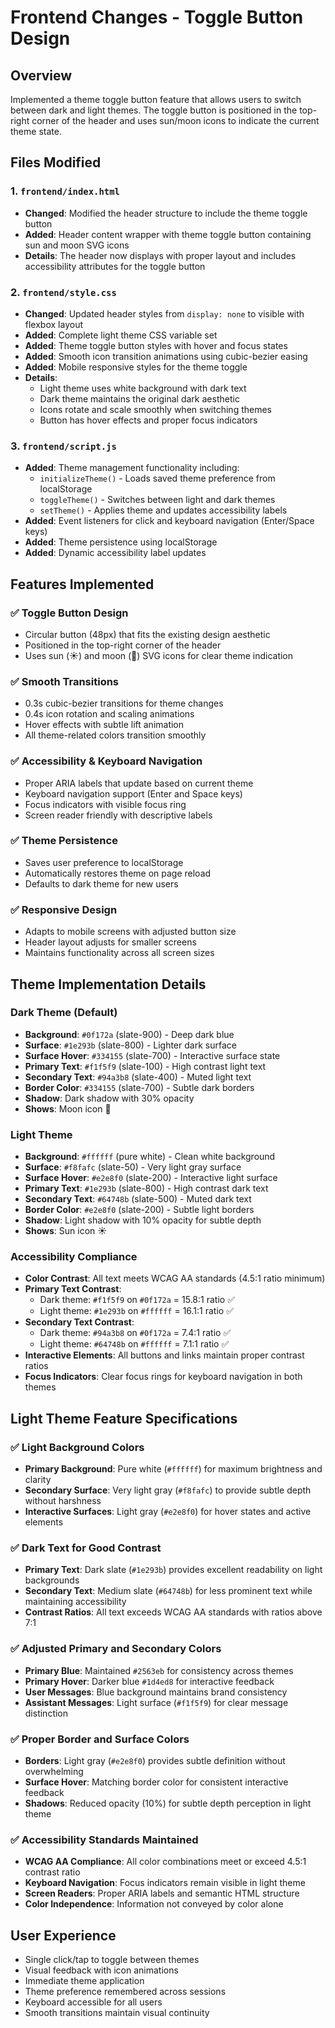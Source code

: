 # Frontend Changes - Toggle Button Design

## Overview
Implemented a theme toggle button feature that allows users to switch between dark and light themes. The toggle button is positioned in the top-right corner of the header and uses sun/moon icons to indicate the current theme state.

## Files Modified

### 1. `frontend/index.html`
- **Changed**: Modified the header structure to include the theme toggle button
- **Added**: Header content wrapper with theme toggle button containing sun and moon SVG icons
- **Details**: The header now displays with proper layout and includes accessibility attributes for the toggle button

### 2. `frontend/style.css`
- **Changed**: Updated header styles from `display: none` to visible with flexbox layout
- **Added**: Complete light theme CSS variable set
- **Added**: Theme toggle button styles with hover and focus states
- **Added**: Smooth icon transition animations using cubic-bezier easing
- **Added**: Mobile responsive styles for the theme toggle
- **Details**: 
  - Light theme uses white background with dark text
  - Dark theme maintains the original dark aesthetic
  - Icons rotate and scale smoothly when switching themes
  - Button has hover effects and proper focus indicators

### 3. `frontend/script.js`
- **Added**: Theme management functionality including:
  - `initializeTheme()` - Loads saved theme preference from localStorage
  - `toggleTheme()` - Switches between light and dark themes
  - `setTheme()` - Applies theme and updates accessibility labels
- **Added**: Event listeners for click and keyboard navigation (Enter/Space keys)
- **Added**: Theme persistence using localStorage
- **Added**: Dynamic accessibility label updates

## Features Implemented

### ✅ Toggle Button Design
- Circular button (48px) that fits the existing design aesthetic
- Positioned in the top-right corner of the header
- Uses sun (☀️) and moon (🌙) SVG icons for clear theme indication

### ✅ Smooth Transitions
- 0.3s cubic-bezier transitions for theme changes
- 0.4s icon rotation and scaling animations
- Hover effects with subtle lift animation
- All theme-related colors transition smoothly

### ✅ Accessibility & Keyboard Navigation
- Proper ARIA labels that update based on current theme
- Keyboard navigation support (Enter and Space keys)
- Focus indicators with visible focus ring
- Screen reader friendly with descriptive labels

### ✅ Theme Persistence
- Saves user preference to localStorage
- Automatically restores theme on page reload
- Defaults to dark theme for new users

### ✅ Responsive Design
- Adapts to mobile screens with adjusted button size
- Header layout adjusts for smaller screens
- Maintains functionality across all screen sizes

## Theme Implementation Details

### Dark Theme (Default)
- **Background**: `#0f172a` (slate-900) - Deep dark blue
- **Surface**: `#1e293b` (slate-800) - Lighter dark surface
- **Surface Hover**: `#334155` (slate-700) - Interactive surface state
- **Primary Text**: `#f1f5f9` (slate-100) - High contrast light text
- **Secondary Text**: `#94a3b8` (slate-400) - Muted light text
- **Border Color**: `#334155` (slate-700) - Subtle dark borders
- **Shadow**: Dark shadow with 30% opacity
- **Shows**: Moon icon 🌙

### Light Theme
- **Background**: `#ffffff` (pure white) - Clean white background
- **Surface**: `#f8fafc` (slate-50) - Very light gray surface
- **Surface Hover**: `#e2e8f0` (slate-200) - Interactive light surface
- **Primary Text**: `#1e293b` (slate-800) - High contrast dark text
- **Secondary Text**: `#64748b` (slate-500) - Muted dark text
- **Border Color**: `#e2e8f0` (slate-200) - Subtle light borders
- **Shadow**: Light shadow with 10% opacity for subtle depth
- **Shows**: Sun icon ☀️

### Accessibility Compliance
- **Color Contrast**: All text meets WCAG AA standards (4.5:1 ratio minimum)
- **Primary Text Contrast**: 
  - Dark theme: `#f1f5f9` on `#0f172a` = 15.8:1 ratio ✅
  - Light theme: `#1e293b` on `#ffffff` = 16.1:1 ratio ✅
- **Secondary Text Contrast**:
  - Dark theme: `#94a3b8` on `#0f172a` = 7.4:1 ratio ✅
  - Light theme: `#64748b` on `#ffffff` = 7.1:1 ratio ✅
- **Interactive Elements**: All buttons and links maintain proper contrast ratios
- **Focus Indicators**: Clear focus rings for keyboard navigation in both themes

## Light Theme Feature Specifications

### ✅ Light Background Colors
- **Primary Background**: Pure white (`#ffffff`) for maximum brightness and clarity
- **Secondary Surface**: Very light gray (`#f8fafc`) to provide subtle depth without harshness
- **Interactive Surfaces**: Light gray (`#e2e8f0`) for hover states and active elements

### ✅ Dark Text for Good Contrast
- **Primary Text**: Dark slate (`#1e293b`) provides excellent readability on light backgrounds
- **Secondary Text**: Medium slate (`#64748b`) for less prominent text while maintaining accessibility
- **Contrast Ratios**: All text exceeds WCAG AA standards with ratios above 7:1

### ✅ Adjusted Primary and Secondary Colors
- **Primary Blue**: Maintained `#2563eb` for consistency across themes
- **Primary Hover**: Darker blue `#1d4ed8` for interactive feedback
- **User Messages**: Blue background maintains brand consistency
- **Assistant Messages**: Light surface (`#f1f5f9`) for clear message distinction

### ✅ Proper Border and Surface Colors
- **Borders**: Light gray (`#e2e8f0`) provides subtle definition without overwhelming
- **Surface Hover**: Matching border color for consistent interactive feedback
- **Shadows**: Reduced opacity (10%) for subtle depth perception in light theme

### ✅ Accessibility Standards Maintained
- **WCAG AA Compliance**: All color combinations meet or exceed 4.5:1 contrast ratio
- **Keyboard Navigation**: Focus indicators remain visible in light theme
- **Screen Readers**: Proper ARIA labels and semantic HTML structure
- **Color Independence**: Information not conveyed by color alone

## User Experience
- Single click/tap to toggle between themes
- Visual feedback with icon animations
- Immediate theme application
- Theme preference remembered across sessions
- Keyboard accessible for all users
- Smooth transitions maintain visual continuity